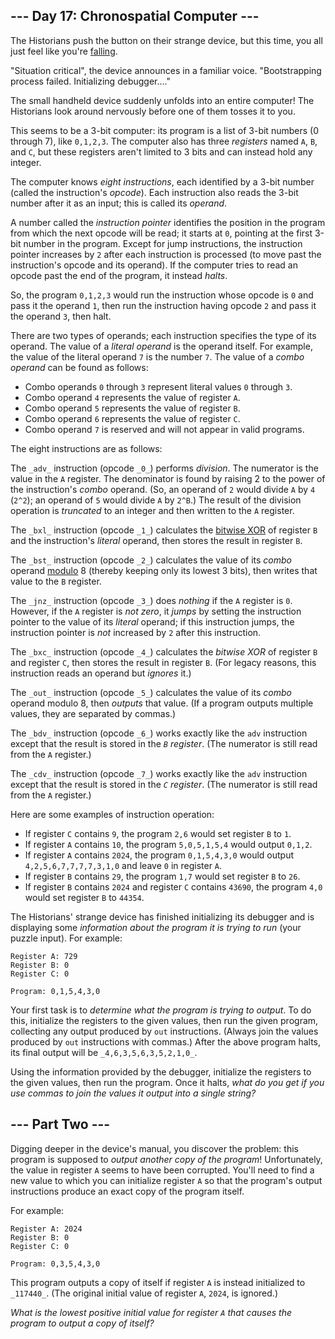 ## \--- Day 17: Chronospatial Computer ---

The Historians push the button on their strange device, but this time, you all just feel like you're
[falling](/2018/day/6).

"Situation critical", the device announces in a familiar voice. "Bootstrapping process failed. Initializing
debugger...."

The small handheld device suddenly unfolds into an entire computer! The Historians look around nervously before one of
them tosses it to you.

This seems to be a 3-bit computer: its program is a list of 3-bit numbers (0 through 7), like `0,1,2,3`. The computer
also has three _registers_ named `A`, `B`, and `C`, but these registers aren't limited to 3 bits and can instead hold
any integer.

The computer knows _eight instructions_, each identified by a 3-bit number (called the instruction's _opcode_). Each
instruction also reads the 3-bit number after it as an input; this is called its _operand_.

A number called the _instruction pointer_ identifies the position in the program from which the next opcode will be
read; it starts at `0`, pointing at the first 3-bit number in the program. Except for jump instructions, the instruction
pointer increases by `2` after each instruction is processed (to move past the instruction's opcode and its operand). If
the computer tries to read an opcode past the end of the program, it instead _halts_.

So, the program `0,1,2,3` would run the instruction whose opcode is `0` and pass it the operand `1`, then run the
instruction having opcode `2` and pass it the operand `3`, then halt.

There are two types of operands; each instruction specifies the type of its operand. The value of a _literal operand_ is
the operand itself. For example, the value of the literal operand `7` is the number `7`. The value of a _combo operand_
can be found as follows:

- Combo operands `0` through `3` represent literal values `0` through `3`.
- Combo operand `4` represents the value of register `A`.
- Combo operand `5` represents the value of register `B`.
- Combo operand `6` represents the value of register `C`.
- Combo operand `7` is reserved and will not appear in valid programs.

The eight instructions are as follows:

The `_adv_` instruction (opcode `_0_`) performs _division_. The numerator is the value in the `A` register. The
denominator is found by raising 2 to the power of the instruction's _combo_ operand. (So, an operand of `2` would divide
`A` by `4` (`2^2`); an operand of `5` would divide `A` by `2^B`.) The result of the division operation is _truncated_ to
an integer and then written to the `A` register.

The `_bxl_` instruction (opcode `_1_`) calculates the
[bitwise XOR](https://en.wikipedia.org/wiki/Bitwise%5Foperation#XOR) of register `B` and the instruction's _literal_
operand, then stores the result in register `B`.

The `_bst_` instruction (opcode `_2_`) calculates the value of its _combo_ operand
[modulo](https://en.wikipedia.org/wiki/Modulo) 8 (thereby keeping only its lowest 3 bits), then writes that value to the
`B` register.

The `_jnz_` instruction (opcode `_3_`) does _nothing_ if the `A` register is `0`. However, if the `A` register is _not
zero_, it _jumps_ by setting the instruction pointer to the value of its _literal_ operand; if this instruction jumps,
the instruction pointer is _not_ increased by `2` after this instruction.

The `_bxc_` instruction (opcode `_4_`) calculates the _bitwise XOR_ of register `B` and register `C`, then stores the
result in register `B`. (For legacy reasons, this instruction reads an operand but _ignores_ it.)

The `_out_` instruction (opcode `_5_`) calculates the value of its _combo_ operand modulo 8, then _outputs_ that value.
(If a program outputs multiple values, they are separated by commas.)

The `_bdv_` instruction (opcode `_6_`) works exactly like the `adv` instruction except that the result is stored in the
_`B` register_. (The numerator is still read from the `A` register.)

The `_cdv_` instruction (opcode `_7_`) works exactly like the `adv` instruction except that the result is stored in the
_`C` register_. (The numerator is still read from the `A` register.)

Here are some examples of instruction operation:

- If register `C` contains `9`, the program `2,6` would set register `B` to `1`.
- If register `A` contains `10`, the program `5,0,5,1,5,4` would output `0,1,2`.
- If register `A` contains `2024`, the program `0,1,5,4,3,0` would output `4,2,5,6,7,7,7,7,3,1,0` and leave `0` in
  register `A`.
- If register `B` contains `29`, the program `1,7` would set register `B` to `26`.
- If register `B` contains `2024` and register `C` contains `43690`, the program `4,0` would set register `B` to
  `44354`.

The Historians' strange device has finished initializing its debugger and is displaying some _information about the
program it is trying to run_ (your puzzle input). For example:

```
Register A: 729
Register B: 0
Register C: 0

Program: 0,1,5,4,3,0

```

Your first task is to _determine what the program is trying to output_. To do this, initialize the registers to the
given values, then run the given program, collecting any output produced by `out` instructions. (Always join the values
produced by `out` instructions with commas.) After the above program halts, its final output will be
`_4,6,3,5,6,3,5,2,1,0_`.

Using the information provided by the debugger, initialize the registers to the given values, then run the program. Once
it halts, _what do you get if you use commas to join the values it output into a single string?_

## \--- Part Two ---

Digging deeper in the device's manual, you discover the problem: this program is supposed to _output another copy of the
program_! Unfortunately, the value in register `A` seems to have been corrupted. You'll need to find a new value to
which you can initialize register `A` so that the program's output instructions produce an exact copy of the program
itself.

For example:

```
Register A: 2024
Register B: 0
Register C: 0

Program: 0,3,5,4,3,0

```

This program outputs a copy of itself if register `A` is instead initialized to `_117440_`. (The original initial value
of register `A`, `2024`, is ignored.)

_What is the lowest positive initial value for register `A` that causes the program to output a copy of itself?_

